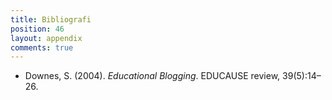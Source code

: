```yaml
---
title: Bibliografi
position: 46
layout: appendix
comments: true
---
```


* Downes, S. (2004). _Educational Blogging_. EDUCAUSE review, 39(5):14–26.

